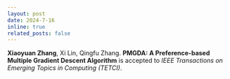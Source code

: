 ```yaml
---
layout: post
date: 2024-7-16 
inline: true
related_posts: false
---
```


**Xiaoyuan Zhang**, Xi Lin, Qingfu Zhang. **PMGDA: A Preference-based Multiple Gradient Descent Algorithm** is accepted to *IEEE Transactions on Emerging Topics in Computing (TETCI)*. 

